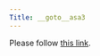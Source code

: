 ```yaml
---
Title: __goto__asa3
---
```


<head><meta http-equiv="refresh" content="1; url='/research/snf19'" /></head><body><p>Please follow <a href="/research/snf19">this link</a>.</p></body>
